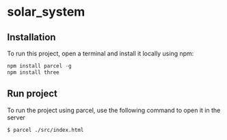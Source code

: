 # solar_system
## Installation
To run this project, open a terminal and install it locally using npm:
```python
npm install parcel -g   
npm install three  
```
## Run project
To run the project using parcel, use the following command to open it in the server

```
$ parcel ./src/index.html
```
